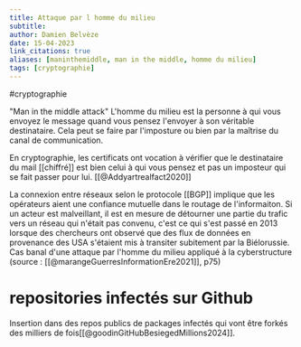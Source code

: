 ```yaml
---
title: Attaque par l homme du milieu
subtitle:
author: Damien Belvèze
date: 15-04-2023
link_citations: true
aliases: [maninthemiddle, man in the middle, homme du milieu]
tags: [cryptographie]
---
```


#cryptographie 

"Man in the middle attack"
L'homme du milieu est la personne à qui vous envoyez le message quand vous pensez l'envoyer à son véritable destinataire. Cela peut se faire par l'imposture ou bien par la maîtrise du canal de communication. 

En cryptographie, les certificats ont vocation à vérifier que le destinataire du mail [[chiffré]] est bien celui à qui vous pensez et pas un imposteur qui se fait passer pour lui. [[@Addyartrealfact2020]]

La connexion entre réseaux selon le protocole [[BGP]] implique que les opérateurs aient une confiance mutuelle dans le routage de l'informaiton. 
Si un acteur est malveillant, il est en mesure de détourner une partie du trafic vers un réseau qui n'était pas convenu, c'est ce qui s'est passé en 2013 lorsque des chercheurs ont observé que des flux de données en provenance des USA s'étaient mis à transiter subitement par la Biélorussie. Cas banal d'une attaque par l'homme du milieu appliqué à la cyberstructure (source : [[@marangeGuerresInformationEre2021]], p75)

# repositories infectés sur Github

Insertion dans des repos publics de packages infectés qui vont être forkés des milliers de fois[[@goodinGitHubBesiegedMillions2024]].
